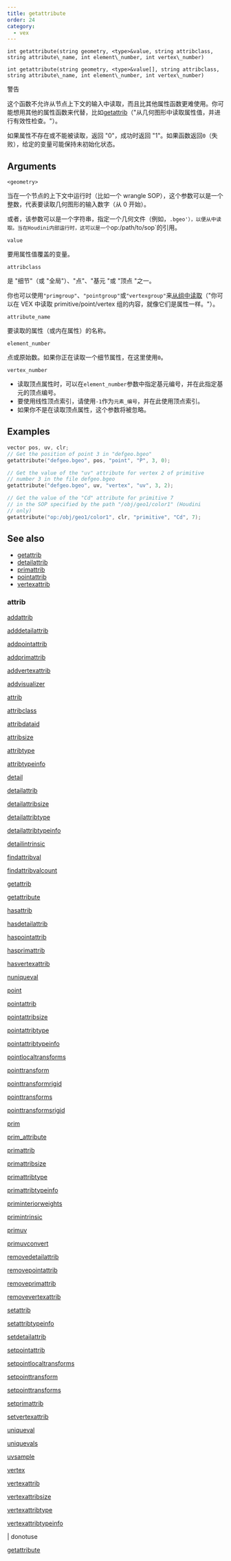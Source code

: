 ```yaml
---
title: getattribute
order: 24
category:
  - vex
---
```


`int getattribute(string geometry, <type>&value, string attribclass, string attribute\_name, int element\_number, int vertex\_number)`

`int getattribute(string geometry, <type>&value[], string attribclass, string attribute\_name, int element\_number, int vertex\_number)`

警告

这个函数不允许从节点上下文的输入中读取，而且比其他属性函数更难使用。你可能想用其他的属性函数来代替，比如[getattrib](getattrib.html)（"从几何图形中读取属性值，并进行有效性检查。"）。

如果属性不存在或不能被读取，返回 "0"，成功时返回 "1"。如果函数返回`0`（失败），给定的变量可能保持未初始化状态。

## Arguments

`<geometry>`

当在一个节点的上下文中运行时（比如一个 wrangle SOP），这个参数可以是一个整数，代表要读取几何图形的输入数字（从 0 开始）。

或者，该参数可以是一个字符串，指定一个几何文件（例如，`.bgeo'），以便从中读取。当在Houdini内部运行时，这可以是一个`op:/path/to/sop`的引用。

`value`

要用属性值覆盖的变量。

`attribclass`

是 "细节"（或 "全局"）、"点"、"基元 "或 "顶点 "之一。

你也可以使用`"primgroup"`、`"pointgroup"`或`"vertexgroup"`来[从组中读取](.../groups.html)（"你可以在 VEX 中读取 primitive/point/vertex 组的内容，就像它们是属性一样。"）。

`attribute_name`

要读取的属性（或内在属性）的名称。

`element_number`

点或原始数。如果你正在读取一个细节属性，在这里使用`0`。

`vertex_number`

- 读取顶点属性时，可以在`element_number`参数中指定基元编号，并在此指定基元的顶点编号。
- 要使用线性顶点索引，请使用`-1`作为`元素_编号`，并在此使用顶点索引。
- 如果你不是在读取顶点属性，这个参数将被忽略。

## Examples



```c
vector pos, uv, clr;
// Get the position of point 3 in "defgeo.bgeo"
getattribute("defgeo.bgeo", pos, "point", "P", 3, 0);

// Get the value of the "uv" attribute for vertex 2 of primitive
// number 3 in the file defgeo.bgeo
getattribute("defgeo.bgeo", uv, "vertex", "uv", 3, 2);

// Get the value of the "Cd" attribute for primitive 7
// in the SOP specified by the path "/obj/geo1/color1" (Houdini
// only)
getattribute("op:/obj/geo1/color1", clr, "primitive", "Cd", 7);

```

## See also

- [getattrib](getattrib.html)
- [detailattrib](detailattrib.html)
- [primattrib](primattrib.html)
- [pointattrib](pointattrib.html)
- [vertexattrib](vertexattrib.html)

### attrib

[addattrib](addattrib.html)

[adddetailattrib](adddetailattrib.html)

[addpointattrib](addpointattrib.html)

[addprimattrib](addprimattrib.html)

[addvertexattrib](addvertexattrib.html)

[addvisualizer](addvisualizer.html)

[attrib](attrib.html)

[attribclass](attribclass.html)

[attribdataid](attribdataid.html)

[attribsize](attribsize.html)

[attribtype](attribtype.html)

[attribtypeinfo](attribtypeinfo.html)

[detail](detail.html)

[detailattrib](detailattrib.html)

[detailattribsize](detailattribsize.html)

[detailattribtype](detailattribtype.html)

[detailattribtypeinfo](detailattribtypeinfo.html)

[detailintrinsic](detailintrinsic.html)

[findattribval](findattribval.html)

[findattribvalcount](findattribvalcount.html)

[getattrib](getattrib.html)

[getattribute](getattribute.html)

[hasattrib](hasattrib.html)

[hasdetailattrib](hasdetailattrib.html)

[haspointattrib](haspointattrib.html)

[hasprimattrib](hasprimattrib.html)

[hasvertexattrib](hasvertexattrib.html)

[nuniqueval](nuniqueval.html)

[point](point.html)

[pointattrib](pointattrib.html)

[pointattribsize](pointattribsize.html)

[pointattribtype](pointattribtype.html)

[pointattribtypeinfo](pointattribtypeinfo.html)

[pointlocaltransforms](pointlocaltransforms.html)

[pointtransform](pointtransform.html)

[pointtransformrigid](pointtransformrigid.html)

[pointtransforms](pointtransforms.html)

[pointtransformsrigid](pointtransformsrigid.html)

[prim](prim.html)

[prim_attribute](prim_attribute.html)

[primattrib](primattrib.html)

[primattribsize](primattribsize.html)

[primattribtype](primattribtype.html)

[primattribtypeinfo](primattribtypeinfo.html)

[priminteriorweights](priminteriorweights.html)

[primintrinsic](primintrinsic.html)

[primuv](primuv.html)

[primuvconvert](primuvconvert.html)

[removedetailattrib](removedetailattrib.html)

[removepointattrib](removepointattrib.html)

[removeprimattrib](removeprimattrib.html)

[removevertexattrib](removevertexattrib.html)

[setattrib](setattrib.html)

[setattribtypeinfo](setattribtypeinfo.html)

[setdetailattrib](setdetailattrib.html)

[setpointattrib](setpointattrib.html)

[setpointlocaltransforms](setpointlocaltransforms.html)

[setpointtransform](setpointtransform.html)

[setpointtransforms](setpointtransforms.html)

[setprimattrib](setprimattrib.html)

[setvertexattrib](setvertexattrib.html)

[uniqueval](uniqueval.html)

[uniquevals](uniquevals.html)

[uvsample](uvsample.html)

[vertex](vertex.html)

[vertexattrib](vertexattrib.html)

[vertexattribsize](vertexattribsize.html)

[vertexattribtype](vertexattribtype.html)

[vertexattribtypeinfo](vertexattribtypeinfo.html)

|
donotuse

[getattribute](getattribute.html)
